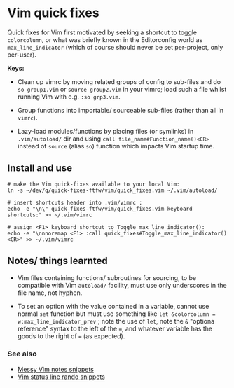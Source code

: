 # Vim quick fixes

Quick fixes for Vim first motivated by seeking a shortcut to toggle `colorcolumn`, or what was
briefly known in the Editorconfig world as `max_line_indicator` (which of course should never be
set per-project, only per-user).

**Keys:**
 - Clean up vimrc by moving related groups of config to sub-files and do `so group1.vim` or `source
   group2.vim` in your vimrc; load such a file whilst running Vim with e.g. `:so grp3.vim`.

 - Group functions into importable/ sourceable sub-files (rather than all in `vimrc`).

 - Lazy-load modules/functions by placing files (or symlinks) in `.vim/autoload/` dir and using
   `call file_name#Function_name()<CR>` instead of `source` (alias `so`) function which impacts
   Vim startup time.


## Install and use

    # make the Vim quick-fixes available to your local Vim:
    ln -s ~/dev/q/quick-fixes-ftfw/vim/quick_fixes.vim ~/.vim/autoload/

    # insert shortcuts header into .vim/vimrc :
    echo -e "\n\" quick-fixes-ftfw/vim/quick_fixes.vim keyboard shortcuts:" >> ~/.vim/vimrc

    # assign <F1> keyboard shortcut to Toggle_max_line_indicator():
    echo -e "\nnnoremap <F1> :call quick_fixes#Toggle_max_line_indicator()<CR>" >> ~/.vim/vimrc


## Notes/ things learnted

 - Vim files containing functions/ subroutines for sourcing, to be compatible with Vim
   `autoload/` facility, must use only underscores in the file name, not hyphen.

 - To set an option with the value contained in a variable, cannot use normal `set` function but
   must use something like `let &colorcolumn = w:max_line_indicator_prev` ; note the use of
   `let`, note the `&` "optiona reference" syntax to the left of the `=`, and whatever variable
   has the goods to the right of `=` (as expected).


### See also

 - [Messy Vim notes snippets](vim.txt)
 - [Vim status line rando snippets](vim-status-line.txt)

